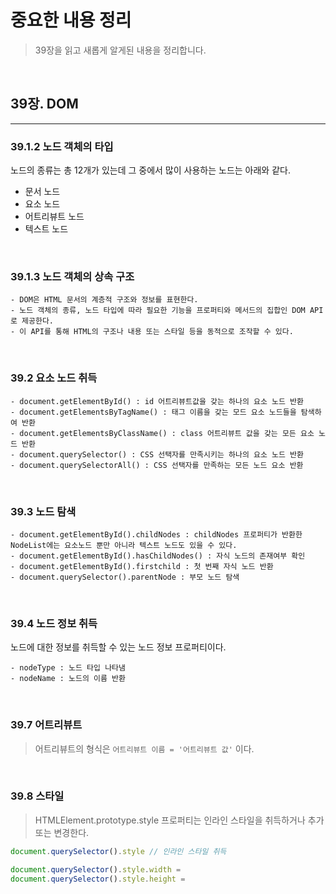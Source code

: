 # 중요한 내용 정리

> 39장을 읽고 새롭게 알게된 내용을 정리합니다.

<br>

## 39장. DOM

<hr>

### 39.1.2 노드 객체의 타입

노드의 종류는 총 12개가 있는데 그 중에서 많이 사용하는 노드는 아래와 같다.

- 문서 노드
- 요소 노드
- 어트리뷰트 노드
- 텍스트 노드

<br>

### 39.1.3 노드 객체의 상속 구조

```
- DOM은 HTML 문서의 계층적 구조와 정보를 표현한다.
- 노드 객체의 종류, 노드 타입에 따라 필요한 기능을 프로퍼티와 메서드의 집합인 DOM API로 제공한다.
- 이 API를 통해 HTML의 구조나 내용 또는 스타일 등을 동적으로 조작할 수 있다.
```

<br>

### 39.2 요소 노드 취득

```
- document.getElementById() : id 어트리뷰트값을 갖는 하나의 요소 노드 반환
- document.getElementsByTagName() : 태그 이름을 갖는 모드 요소 노드들을 탐색하여 반환
- document.getElementsByClassName() : class 어트리뷰트 값을 갖는 모든 요소 노드 반환
- document.querySelector() : CSS 선택자를 만족시키는 하나의 요소 노드 반환
- document.querySelectorAll() : CSS 선택자를 만족하는 모든 노드 요소 반환
```

<br>

### 39.3 노드 탐색

```
- document.getElementById().childNodes : childNodes 프로퍼티가 반환한 NodeList에는 요소노드 뿐만 아니라 텍스트 노드도 있을 수 있다.
- document.getElementById().hasChildNodes() : 자식 노드의 존재여부 확인
- document.getElementById().firstchild : 첫 번째 자식 노드 반환
- document.querySelector().parentNode : 부모 노드 탐색
```

<br>

### 39.4 노드 정보 취득

노드에 대한 정보를 취득할 수 있는 노드 정보 프로퍼티이다.

```
- nodeType : 노드 타입 나타냄
- nodeName : 노드의 이름 반환
```

<br>

### 39.7 어트리뷰트

> 어트리뷰트의 형식은 `어트리뷰트 이름 = '어트리뷰트 값'` 이다.

<br>

### 39.8 스타일

> HTMLElement.prototype.style 프로퍼티는 인라인 스타일을 취득하거나 추가 또는 변경한다.

```js
document.querySelector().style // 인라인 스타일 취득

document.querySelector().style.width =
document.querySelector().style.height =
```
